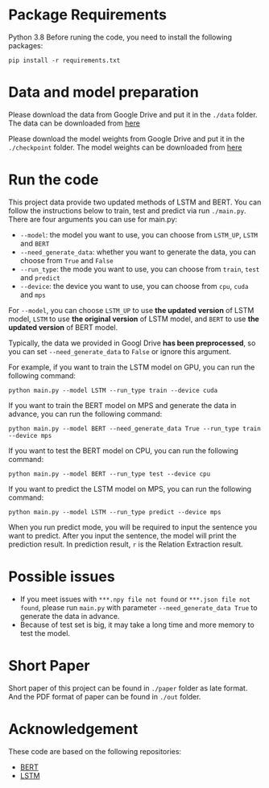 # Package Requirements
Python 3.8
Before runing the code, you need to install the following packages:
```terminal
pip install -r requirements.txt
```

# Data and model preparation
Please download the data from Google Drive and put it in the `./data` folder. The data can be downloaded from [here](https://drive.google.com/drive/folders/1AC6sN87-FcfLcr_9SWqVO4yX49wPXKKl?usp=sharing)

Please download the model weights from Google Drive and put it in the `./checkpoint` folder. The model weights can be downloaded from [here](https://drive.google.com/drive/folders/1kZN6OfedEjPhP8DG_yclB5_BM02LNKmv?usp=share_link)

# Run the code
This project data provide two updated methods of LSTM and BERT. You can follow the instructions below to train, test and predict via run `./main.py`.
There are four arguments you can use for main.py:
- `--model`: the model you want to use, you can choose from `LSTM_UP`, `LSTM` and `BERT`
- `--need_generate_data`: whether you want to generate the data, you can choose from `True` and `False`
- `--run_type`: the mode you want to use, you can choose from `train`, `test` and `predict`
- `--device`: the device you want to use, you can choose from `cpu`, `cuda` and `mps`  

For `--model`, you can choose `LSTM_UP` to use **the updated version** of LSTM model, `LSTM` to use **the original version** of LSTM model, and `BERT` to use **the updated version** of BERT model.

Typically, the data we provided in Googl Drive **has been preprocessed**, so you can set `--need_generate_data` to `False` or ignore this argument.

For example, if you want to train the LSTM model on GPU, you can run the following command:
```terminal
python main.py --model LSTM --run_type train --device cuda
```

If you want to train the BERT model on MPS and generate the data in advance, you can run the following command:
```terminal
python main.py --model BERT --need_generate_data True --run_type train --device mps
```

If you want to test the BERT model on CPU, you can run the following command:
```terminal
python main.py --model BERT --run_type test --device cpu
```

If you want to predict the LSTM model on MPS, you can run the following command:
```terminal
python main.py --model LSTM --run_type predict --device mps
```
When you run predict mode, you will be required to input the sentence you want to predict. After you input the sentence, the model will print the prediction result. In prediction result, `r` is the Relation Extraction result.

# Possible issues
- If you meet issues with `***.npy file not found` or `***.json file not found`, please run `main.py` with parameter `--need_generate_data True` to generate the data in advance.
- Because of test set is big, it may take a long time and more memory to test the model.

# Short Paper
Short paper of this project can be found in `./paper` folder as late format. And the PDF format of paper can be found in `./out` folder.

# Acknowledgement
These code are based on the following repositories:
- [BERT](https://github.com/hongwang600/DocRed)
- [LSTM](https://github.com/thunlp/DocRED)
